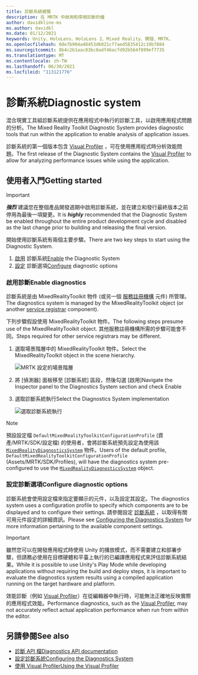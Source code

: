 ```yaml
---
title: 診斷系統總覽
description: 在 MRTK 中啟用和停用診斷的檔
author: davidkline-ms
ms.author: davidkl
ms.date: 01/12/2021
keywords: Unity、HoloLens、HoloLens 2、Mixed Reality、開發、MRTK、
ms.openlocfilehash: 0de7b904a48453d6021cf7aed5835412c19b7884
ms.sourcegitcommit: 8b4c2b1aac83bc8adf46acfd92b564f899ef7735
ms.translationtype: MT
ms.contentlocale: zh-TW
ms.lasthandoff: 06/30/2021
ms.locfileid: "113121776"
---
```

# <a name="diagnostic-system"></a><span data-ttu-id="37863-104">診斷系統</span><span class="sxs-lookup"><span data-stu-id="37863-104">Diagnostic system</span></span>

<span data-ttu-id="37863-105">混合現實工具組診斷系統提供在應用程式中執行的診斷工具，以啟用應用程式問題的分析。</span><span class="sxs-lookup"><span data-stu-id="37863-105">The Mixed Reality Toolkit Diagnostic System provides diagnostic tools that run within the application to enable analysis of application issues.</span></span>

<span data-ttu-id="37863-106">診斷系統的第一個版本包含 [Visual Profiler](using-visual-profiler.md) ，可在使用應用程式時分析效能問題。</span><span class="sxs-lookup"><span data-stu-id="37863-106">The first release of the Diagnostic System contains the [Visual Profiler](using-visual-profiler.md) to allow for analyzing performance issues while using the application.</span></span>

## <a name="getting-started"></a><span data-ttu-id="37863-107">使用者入門</span><span class="sxs-lookup"><span data-stu-id="37863-107">Getting started</span></span>

> [!IMPORTANT]
> <span data-ttu-id="37863-108">**_強烈_** 建議您在整個產品開發週期中啟用診斷系統，並在建立和發行最終版本之前停用為最後一項變更。</span><span class="sxs-lookup"><span data-stu-id="37863-108">It is **_highly_** recommended that the Diagnostic System be enabled throughout the entire product development cycle and disabled as the last change prior to building and releasing the final version.</span></span>

<span data-ttu-id="37863-109">開始使用診斷系統有兩個主要步驟。</span><span class="sxs-lookup"><span data-stu-id="37863-109">There are two key steps to start using the Diagnostic System.</span></span>

1. <span data-ttu-id="37863-110">[啟用](#enable-diagnostics) 診斷系統</span><span class="sxs-lookup"><span data-stu-id="37863-110">[Enable](#enable-diagnostics) the Diagnostic System</span></span>
2. <span data-ttu-id="37863-111">[設定](#configure-diagnostic-options) 診斷選項</span><span class="sxs-lookup"><span data-stu-id="37863-111">[Configure](#configure-diagnostic-options) diagnostic options</span></span>

### <a name="enable-diagnostics"></a><span data-ttu-id="37863-112">啟用診斷</span><span class="sxs-lookup"><span data-stu-id="37863-112">Enable diagnostics</span></span>

<span data-ttu-id="37863-113">診斷系統是由 MixedRealityToolkit 物件 (或另一個 [服務註冊機構](xref:Microsoft.MixedReality.Toolkit.IMixedRealityServiceRegistrar) 元件) 所管理。</span><span class="sxs-lookup"><span data-stu-id="37863-113">The diagnostics system is managed by the MixedRealityToolkit object (or another [service registrar](xref:Microsoft.MixedReality.Toolkit.IMixedRealityServiceRegistrar) component).</span></span>

<span data-ttu-id="37863-114">下列步驟假設使用 MixedRealityToolkit 物件。</span><span class="sxs-lookup"><span data-stu-id="37863-114">The following steps presume use of the MixedRealityToolkit object.</span></span> <span data-ttu-id="37863-115">其他服務註冊機構所需的步驟可能會不同。</span><span class="sxs-lookup"><span data-stu-id="37863-115">Steps required for other service registrars may be different.</span></span>

1. <span data-ttu-id="37863-116">選取場景階層中的 MixedRealityToolkit 物件。</span><span class="sxs-lookup"><span data-stu-id="37863-116">Select the MixedRealityToolkit object in the scene hierarchy.</span></span>

    ![MRTK 設定的場景階層](../images/MRTK_ConfiguredHierarchy.png)

1. <span data-ttu-id="37863-118">將 [偵測器] 面板移至 [診斷系統] 區段，然後勾選 [啟用]</span><span class="sxs-lookup"><span data-stu-id="37863-118">Navigate the Inspector panel to the Diagnostics System section and check Enable</span></span>
1. <span data-ttu-id="37863-119">選取診斷系統執行</span><span class="sxs-lookup"><span data-stu-id="37863-119">Select the Diagnostics System implementation</span></span>

    ![選取診斷系統執行](../images/diagnostics/DiagnosticsSelectSystemType.png)

> [!NOTE]
> <span data-ttu-id="37863-121">預設設定檔 `DefaultMixedRealityToolkitConfigurationProfile` (資產/MRTK/SDK/設定檔) 的使用者，會將診斷系統預先設定為使用該 [`MixedRealityDiagnosticsSystem`](xref:Microsoft.MixedReality.Toolkit.Diagnostics.MixedRealityDiagnosticsSystem) 物件。</span><span class="sxs-lookup"><span data-stu-id="37863-121">Users of the default profile, `DefaultMixedRealityToolkitConfigurationProfile` (Assets/MRTK/SDK/Profiles), will have the diagnostics system pre-configured to use the [`MixedRealityDiagnosticsSystem`](xref:Microsoft.MixedReality.Toolkit.Diagnostics.MixedRealityDiagnosticsSystem) object.</span></span>

### <a name="configure-diagnostic-options"></a><span data-ttu-id="37863-122">設定診斷選項</span><span class="sxs-lookup"><span data-stu-id="37863-122">Configure diagnostic options</span></span>

<span data-ttu-id="37863-123">診斷系統會使用設定檔來指定要顯示的元件，以及設定其設定。</span><span class="sxs-lookup"><span data-stu-id="37863-123">The diagnostics system uses a configuration profile to specify which components are to be displayed and to configure their settings.</span></span> <span data-ttu-id="37863-124">請參閱設定 [診斷系統](configuring-diagnostics.md) ，以取得有關可用元件設定的詳細資訊。</span><span class="sxs-lookup"><span data-stu-id="37863-124">Please see [Configuring the Diagnostics System](configuring-diagnostics.md) for more information pertaining to the available component settings.</span></span>

> [!IMPORTANT]
> <span data-ttu-id="37863-125">雖然您可以在開發應用程式時使用 Unity 的播放模式，而不需要建立和部署步驟，但請務必使用在目標硬體和平臺上執行的已編譯應用程式來評估診斷系統結果。</span><span class="sxs-lookup"><span data-stu-id="37863-125">While it is possible to use Unity's Play Mode while developing applications without requiring the build and deploy steps, it is important to evaluate the diagnostics system results using a compiled application running on the target hardware and platform.</span></span>
>
> <span data-ttu-id="37863-126">效能診斷（例如 [Visual Profiler](using-visual-profiler.md)）在從編輯器中執行時，可能無法正確地反映實際的應用程式效能。</span><span class="sxs-lookup"><span data-stu-id="37863-126">Performance diagnostics, such as the [Visual Profiler](using-visual-profiler.md), may not accurately reflect actual application performance when run from within the editor.</span></span>

## <a name="see-also"></a><span data-ttu-id="37863-127">另請參閱</span><span class="sxs-lookup"><span data-stu-id="37863-127">See also</span></span>

- [<span data-ttu-id="37863-128">診斷 API 檔</span><span class="sxs-lookup"><span data-stu-id="37863-128">Diagnostics API documentation</span></span>](xref:Microsoft.MixedReality.Toolkit.Diagnostics)
- [<span data-ttu-id="37863-129">設定診斷系統</span><span class="sxs-lookup"><span data-stu-id="37863-129">Configuring the Diagnostics System</span></span>](configuring-diagnostics.md)
- [<span data-ttu-id="37863-130">使用 Visual Profiler</span><span class="sxs-lookup"><span data-stu-id="37863-130">Using the Visual Profiler</span></span>](using-visual-profiler.md)
